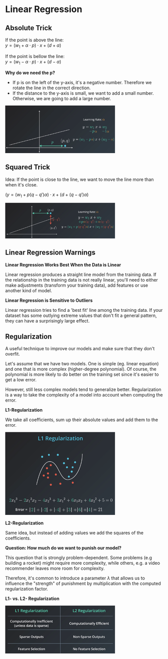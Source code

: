 # Linear Regression

## Absolute Trick

If the point is above the line:  
$y = (w_{1}+\alpha \cdot p) \cdot x + (d+\alpha)$

If the point is bellow the line: <br/>
$y = (w_{1}-\alpha \cdot p) \cdot x + (d-\alpha)$

**Why do we need the p?**

* If p is on the left of the y-axis, it's a negative number. Therefore we rotate the line in the correct direction.
* If the distance to the y-axis is small, we want to add a small number. Otherwise, we are going to add a large number.

<img src="images/absolute_trick.png" width="350"/>

## Squared Trick
Idea: If the point is close to the line, we want to move the line more than when it's close.

$(y = (w_{1}+p(q-q')\alpha) \cdot x + (d+(q-q')\alpha)$

<img src="images/squared_trick.png" width="350"/>

## Linear Regression Warnings

**Linear Regression Works Best When the Data is Linear**

Linear regression produces a straight line model from the training data. If the relationship in the training data is not really linear, you'll need to either make adjustments (transform your training data), add features or use another kind of model.

**Linear Regression is Sensitive to Outliers**

Linear regression tries to find a 'best fit' line among the training data. If your dataset has some outlying extreme values that don't fit a general pattern, they can have a surprisingly large effect.

## Regularization
A useful technique to improve our models and make sure that they don't overfit.

Let's assume that we have two models. One is simple (eg. linear equation) and one that is more complex (higher-degree polynomial). Of course, the polynomial is more likely to do better on the training set since it's easier to get a low error.

However, still less complex models tend to generalize better. Regularization is a way to take the complexity of a model into account when computing the error.

**L1-Regularization**

We take all coefficients, sum up their absolute values and add them to the error.

<img src="images/l1_regularization.png" width="350"/>

**L2-Regularization**

Same idea, but instead of adding values we add the squares of the coefficients.

**Question: How much do we want to punish our model?**

This question that is strongly problem-dependent. Some problems (e.g building a rocket) might require more complexity, while others, e.g. a video recommender leaves more room for complexity.

Therefore, it's common to introduce a parameter $\lambda$ that allows us to influence the "strength" of punishment by multiplication with the computed regularization factor.

**L1- vs. L2- Regularization**

<img src="images/l2_regularization.png" width="350"/>


